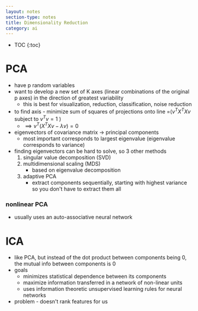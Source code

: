 ```yaml
---
layout: notes
section-type: notes
title: Dimensionality Reduction
category: ai
---
```

* TOC
{:toc}

# PCA
- have p random variables
- want to develop a new set of K axes (linear combinations of the original p axes) in the direction of greatest variability
    - this is best for visualization, reduction, classification, noise reduction
- to find axis - minimize sum of squares of projections onto line =($v^TX^TXv$ subject to $v^T v=1$ )
    - $\implies v^T(X^TXv-\lambda v)=0$
- eigenvectors of covariance matrix -> principal components
    - most important corresponds to largest eigenvalue (eigenvalue corresponds to variance)
- finding eigenvectors can be hard to solve, so 3 other methods
	1. singular value decomposition (SVD)
	2. multidimensional scaling (MDS)
		- based on eigenvalue decomposition
	3. adaptive PCA
		- extract components sequentially, starting with highest variance so you don't have to extract them all	
		
### nonlinear PCA
- usually uses an auto-associative neural network
		
# ICA
- like PCA, but instead of the dot product between components being 0, the mutual info between components is 0- goals	- minimizes statistical dependence between its components	- maximize information transferred in a network of non-linear units	- uses information theoretic unsupervised learning rules for neural networks- problem - doesn't rank features for us
